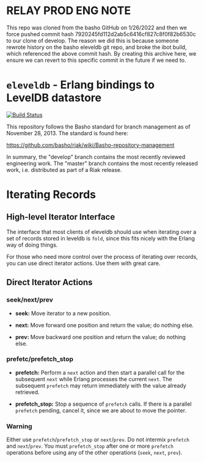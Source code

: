 # RELAY PROD ENG NOTE
This repo was cloned from the basho GitHub on 1/26/2022 and then we
force pushed commit hash 7920245fd112d2ab5c6416cf827c8f0f82b6530c to
our clone of develop. The reason we did this is because someone rewrote
history on the basho eleveldb git repo, and broke the ibot build, which
referenced the above commit hash. By creating this archive here, we ensure
we can revert to this specific commit in the future if we need to.

# `eleveldb` - Erlang bindings to LevelDB datastore 

[![Build Status](https://secure.travis-ci.org/basho/eleveldb.png?branch=master)](http://travis-ci.org/basho/eleveldb)

This repository follows the Basho standard for branch management 
as of November 28, 2013.  The standard is found here:

https://github.com/basho/riak/wiki/Basho-repository-management

In summary, the "develop" branch contains the most recently reviewed
engineering work.  The "master" branch contains the most recently
released work, i.e. distributed as part of a Riak release.

# Iterating Records

## High-level Iterator Interface

The interface that most clients of eleveldb should use when iterating over a set of records stored in leveldb is `fold`, since this fits nicely with the Erlang way of doing things.

For those who need more control over the process of iterating over records, you can use direct iterator actions. Use them with great care.

## Direct Iterator Actions

### seek/next/prev

- **seek:** Move iterator to a new position.

- **next:** Move forward one position and return the value; do nothing else.

- **prev:** Move backward one position and return the value; do nothing else.

### prefetc/prefetch_stop

- **prefetch:** Perform a `next` action and then start a parallel call for the subsequent `next` while Erlang processes the current `next`. The subsequent `prefetch` may return immediately with the value already retrieved.

- **prefetch_stop:** Stop a sequence of `prefetch` calls. If there is a parallel `prefetch` pending, cancel it, since we are about to move the pointer.

### Warning

Either use `prefetch`/`prefetch_stop` or `next`/`prev`.  Do not intermix `prefetch` and `next`/`prev`.  You must `prefetch_stop` after one or more `prefetch` operations before using any of the other operations (`seek`, `next`, `prev`).

